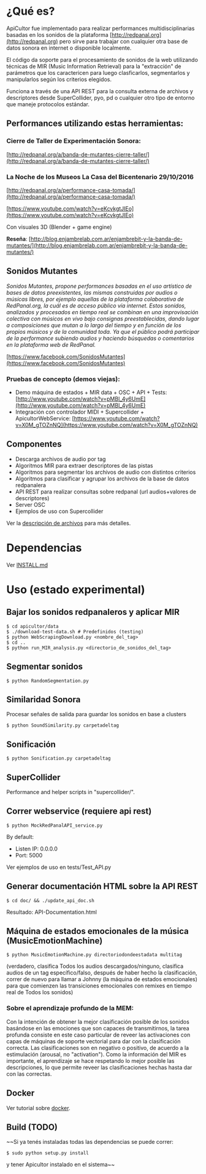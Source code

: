 # ¿Qué es?

ApiCultor fue implementado para realizar performances multidisciplinarias basadas en los sonidos de la plataforma [http://redpanal.org](http://redpanal.org) pero sirve para trabajar con cualquier otra base de datos sonora en internet o disponible localmente.

El código da soporte para el procesamiento de sonidos de la web utilizando técnicas de MIR (Music Information Retrieval) para la "extracción" de parámetros que los caractericen para luego clasficarlos, segmentarlos y manipularlos según los criterios elegidos.

Funciona a través de una API REST para la consulta externa de archivos y descriptores desde SuperCollider, pyo, pd o cualquier otro tipo de entorno que maneje protocolos estándar.

## Performances utilizando estas herramientas:

### Cierre de Taller de Experimentación Sonora:

[http://redpanal.org/a/banda-de-mutantes-cierre-taller/](http://redpanal.org/a/banda-de-mutantes-cierre-taller/)


### La Noche de los Museos La Casa del Bicentenario 29/10/2016
[http://redpanal.org/a/performance-casa-tomada/](http://redpanal.org/a/performance-casa-tomada/)

[https://www.youtube.com/watch?v=eKcvkgtJIEo](https://www.youtube.com/watch?v=eKcvkgtJIEo)

Con visuales 3D (Blender + game engine)

**Reseña**: [http://blog.enjambrelab.com.ar/enjambrebit-y-la-banda-de-mutantes/](http://blog.enjambrelab.com.ar/enjambrebit-y-la-banda-de-mutantes/)

## Sonidos Mutantes
*Sonidos Mutantes, propone performances basadas en el uso artístico de bases de datos preexistentes, las mismas construidas por audios o músicas libres, por ejemplo aquellas de la plataforma colaborativa de RedPanal.org, la cuál es de acceso público vía internet. Estos sonidos, analizados y procesados en tiempo real se combinan en una improvisación colectiva con músicos en vivo bajo consignas preestablecidas, dando lugar a composiciones que mutan a lo largo del tiempo y en función de los propios músicos y de la comunidad toda. Ya que el público podrá participar de la performance subiendo audios y haciendo búsquedas o comentarios en la plataforma web de RedPanal.*

[https://www.facebook.com/SonidosMutantes](https://www.facebook.com/SonidosMutantes)

### Pruebas de concepto (demos viejas):

* Demo máquina de estados + MIR data + OSC + API + Tests: [http://www.youtube.com/watch?v=pMBl_4y6UmE](http://www.youtube.com/watch?v=pMBl_4y6UmE)
* Integración con controlador MIDI + Supercollider + ApicultorWebService: [https://www.youtube.com/watch?v=X0M_gTOZnNQ](https://www.youtube.com/watch?v=X0M_gTOZnNQ)

## Componentes

* Descarga archivos de audio por tag
* Algoritmos MIR para extraer descriptores de las pistas
* Algoritmos para segmentar los archivos de audio con distintos criterios
* Algoritmos para clasificar y agrupar los archivos de la base de datos redpanalera
* API REST para realizar consultas sobre redpanal (url audios+valores de descriptores)
* Server OSC
* Ejemplos de uso con Supercollider

Ver la [descripción de archivos](FILES_DESC.md) para más detalles.

# Dependencias

Ver [INSTALL.md](INSTALL.md)


# Uso (estado experimental)

## Bajar los sonidos redpanaleros y aplicar MIR

```
$ cd apicultor/data 
$ ./download-test-data.sh # Predefinidos (testing)
$ python WebScrapingDownload.py <nombre_del_tag>
$ cd ..
$ python run_MIR_analysis.py <directorio_de_sonidos_del_tag>
```

## Segmentar sonidos

```
$ python RandomSegmentation.py
```

## Similaridad Sonora

Procesar señales de salida para guardar los sonidos en base a clusters

```
$ python SoundSimilarity.py carpetadeltag
```

## Sonificación

```
$ python Sonification.py carpetadeltag
```

## SuperCollider

Performance and helper scripts in "supercollider/".


## Correr webservice (requiere api rest)

```
$ python MockRedPanalAPI_service.py
```


By default:

* Listen IP: 0.0.0.0
* Port: 5000

Ver ejemplos de uso en tests/Test_API.py


## Generar documentación HTML sobre la API REST

```
$ cd doc/ && ./update_api_doc.sh
```

Resultado: API-Documentation.html


## Máquina de estados emocionales de la música (MusicEmotionMachine)

```
$ python MusicEmotionMachine.py directoriodondeestadata multitag
```

(verdadero, clasifica Todos los audios descargados/ninguno, clasifica audios de un tag específico/falso, después de haber hecho la clasificación, correr de nuevo para llamar a Johnny (la máquina de estados emocionales) para que comienzen las transiciones emocionales con remixes en tiempo real de Todos los sonidos)


### Sobre el aprendizaje profundo de la MEM:

Con la intención de obtener la mejor clasificación posible de los sonidos basándose en las emociones que son capaces de transmitirnos, la tarea profunda consiste en este caso particular de reveer las activaciones con capas de máquinas de soporte vectorial para dar con la clasificación correcta. Las clasificaciones son en negativo o positivo, de acuerdo a la estimulación (arousal, no "activation"). Como la información del MIR es importante, el aprendizaje se hace respetando lo mejor posible las descripciones, lo que permite reveer las clasificaciones hechas hasta dar con las correctas.

## Docker

Ver tutorial sobre [docker](docker.md).

## Build (TODO)


~~Si ya tenés instaladas todas las dependencias se puede correr: 
```
$ sudo python setup.py install
```
y tener Apicultor instalado en el sistema~~

